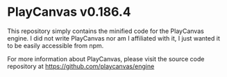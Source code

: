 PlayCanvas v0.186.4
===================
This repository simply contains the minified code for the PlayCanvas
engine. I did not write PlayCanvas nor am I affiliated with it, I just
wanted it to be easily accessible from npm.

For more information about PlayCanvas, please visit the source code
repository at https://github.com/playcanvas/engine
